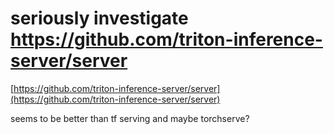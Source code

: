 # seriously investigate https://github.com/triton-inference-server/server

[https://github.com/triton-inference-server/server](https://github.com/triton-inference-server/server)

seems to be better than tf serving and maybe torchserve?